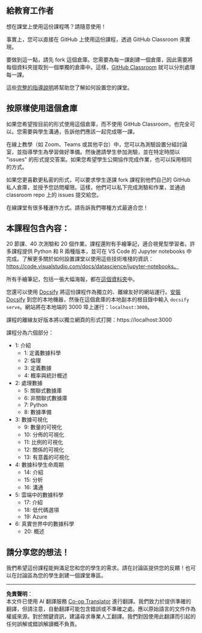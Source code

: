 <!--
CO_OP_TRANSLATOR_METADATA:
{
  "original_hash": "f7440be10c17a8a9262713af3d2818a9",
  "translation_date": "2025-09-06T19:53:32+00:00",
  "source_file": "for-teachers.md",
  "language_code": "tw"
}
-->
## 給教育工作者

想在課堂上使用這份課程嗎？請隨意使用！

事實上，您可以直接在 GitHub 上使用這份課程，透過 GitHub Classroom 來實現。

要做到這一點，請先 fork 這個倉庫。您需要為每一課創建一個倉庫，因此需要將每個資料夾提取到一個單獨的倉庫中。這樣，[GitHub Classroom](https://classroom.github.com/classrooms) 就可以分別處理每一課。

這些[完整的指導說明](https://github.blog/2020-03-18-set-up-your-digital-classroom-with-github-classroom/)將幫助您了解如何設置您的課堂。

## 按原樣使用這個倉庫

如果您希望按目前的形式使用這個倉庫，而不使用 GitHub Classroom，也完全可以。您需要與學生溝通，告訴他們應該一起完成哪一課。

在線上教學（如 Zoom、Teams 或其他平台）中，您可以為測驗設置分組討論室，並指導學生為學習做好準備。然後邀請學生參加測驗，並在特定時間以 "issues" 的形式提交答案。如果您希望學生公開協作完成作業，也可以採用相同的方式。

如果您更喜歡更私密的形式，可以要求學生逐課 fork 課程到他們自己的 GitHub 私人倉庫，並授予您訪問權限。這樣，他們可以私下完成測驗和作業，並通過 classroom repo 上的 issues 提交給您。

在線課堂有很多種運作方式。請告訴我們哪種方式最適合您！

## 本課程包含內容：

20 節課、40 次測驗和 20 個作業。課程還附有手繪筆記，適合視覺型學習者。許多課程提供 Python 和 R 兩種版本，並可在 VS Code 的 Jupyter notebooks 中完成。了解更多關於如何設置課堂以使用這些技術堆棧的資訊：https://code.visualstudio.com/docs/datascience/jupyter-notebooks。

所有手繪筆記，包括一張大幅海報，都在[這個資料夾](../../sketchnotes)中。

您還可以使用 [Docsify](https://docsify.js.org/#/) 將這份課程作為獨立的、離線友好的網站運行。[安裝 Docsify](https://docsify.js.org/#/quickstart) 到您的本地機器，然後在這個倉庫的本地副本的根目錄中輸入 `docsify serve`。網站將在本地端的 3000 埠上運行：`localhost:3000`。

課程的離線友好版本將以獨立網頁的形式打開：https://localhost:3000

課程分為六個部分：

- 1: 介紹
    - 1: 定義數據科學
    - 2: 倫理
    - 3: 定義數據
    - 4: 概率與統計概述
- 2: 處理數據
    - 5: 關聯式數據庫
    - 6: 非關聯式數據庫
    - 7: Python
    - 8: 數據準備
- 3: 數據可視化
    - 9: 數量的可視化
    - 10: 分佈的可視化
    - 11: 比例的可視化
    - 12: 關係的可視化
    - 13: 有意義的可視化
- 4: 數據科學生命周期
    - 14: 介紹
    - 15: 分析
    - 16: 溝通
- 5: 雲端中的數據科學
    - 17: 介紹
    - 18: 低代碼選項
    - 19: Azure
- 6: 真實世界中的數據科學
    - 20: 概述

## 請分享您的想法！

我們希望這份課程能夠滿足您和您的學生的需求。請在討論區提供您的反饋！也可以在討論區為您的學生創建一個課堂專區。

---

**免責聲明**：  
本文件已使用 AI 翻譯服務 [Co-op Translator](https://github.com/Azure/co-op-translator) 進行翻譯。我們致力於提供準確的翻譯，但請注意，自動翻譯可能包含錯誤或不準確之處。應以原始語言的文件作為權威來源。對於關鍵資訊，建議尋求專業人工翻譯。我們對因使用此翻譯而引起的任何誤解或錯誤解讀概不負責。